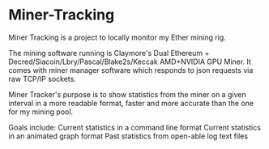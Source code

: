 # Miner-Tracking

Miner Tracking is a project to locally monitor my Ether mining rig. 

The mining software running is Claymore's Dual Ethereum + Decred/Siacoin/Lbry/Pascal/Blake2s/Keccak AMD+NVIDIA GPU Miner. It comes with miner manager software which responds to json requests via raw TCP/IP sockets. 

Miner Tracker's purpose is to show statistics from the miner on a given interval in a more readable format, faster and more accurate than the one for my mining pool. 

Goals include: 
    Current statistics in a command line format
    Current statistics in an animated graph format
    Past statistics from open-able log text files
